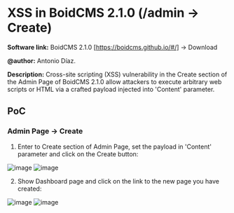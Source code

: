 # XSS in BoidCMS 2.1.0 (/admin -> Create)
**Software link:** BoidCMS 2.1.0 [https://boidcms.github.io/#/] -> Download

**@author:** Antonio Díaz.

**Description:** Cross-site scripting (XSS) vulnerability in the Create section of the Admin Page of BoidCMS 2.1.0 allow attackers to execute arbitrary web scripts or HTML via a crafted payload injected into 'Content' parameter.

## PoC
### Admin Page -> Create
1. Enter to Create section of Admin Page, set the payload in 'Content' parameter and click on the Create button:

![image](https://github.com/adiapera/xss_create2_boidcms_2.1.0/assets/165512291/79ac6e20-aaf9-4434-9ca3-9a2b7aebee81)
![image](https://github.com/adiapera/xss_create2_boidcms_2.1.0/assets/165512291/d4074120-f924-4ae2-8795-3a3a6d3f97f9)

2. Show Dashboard page and click on the link to the new page you have created:

![image](https://github.com/adiapera/xss_create2_boidcms_2.1.0/assets/165512291/a5d85777-427c-4a61-982b-a2b53828eb95)
![image](https://github.com/adiapera/xss_create2_boidcms_2.1.0/assets/165512291/6a06b5de-29e3-4fe4-9d14-626c1fe1870d)

